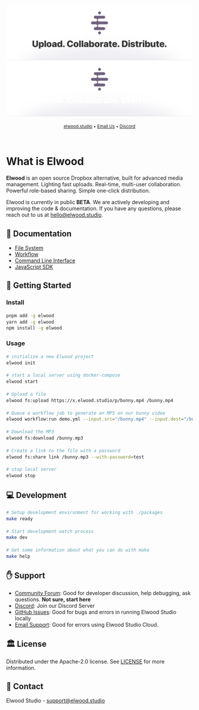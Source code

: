 <p align="center">
<img src="https://raw.githubusercontent.com/elwood-studio/.github/main/profile/gh-banner-light.png#gh-light-mode-only">
<img src="https://raw.githubusercontent.com/elwood-studio/.github/main/profile/gh-banner-dark.png#gh-dark-mode-only">
</p>

<p align="center">
<small>
<a href="https://elwood.studio">elwood.studio</a> &#8226; 
<a href="mailto:mailto:hello@elwood.studio">Email Us</a> &#8226;
<a href="https://discord.gg/ZxWKPeABNG">Discord</a>
</small>
</p>

<p>&nbsp;</p>

# What is Elwood

**Elwood** is an open source Dropbox alternative, built for advanced media management. Lighting fast uploads. Real-time, multi-user collaboration. Powerful role-based sharing. Simple one-click distribution.

<p>Elwood is currently in public <strong>BETA</strong>. We are actively developing and improving the code & documentation. If you have any questions, please reach out to us at <a href="mailto:hello@elwood.studio">hello@elwood.studio</a>.</p>

## 📖 Documentation

- [File System](./docs/fs/readme.md)
- [Workflow](./docs/workflow/readme.md)
- [Command Line Interface](./docs/cli/readme.md)
- [JavaScript SDK](./docs/sdk/js/readme.md)

## 🚀 Getting Started

### Install

```bash
pnpm add -g elwood
yarn add -g elwood
npm install -g elwood
```

### Usage

```bash
# initialize a new Elwood project
elwood init

# start a local server using docker-compose
elwood start

# Upload a file
elwood fs:upload https://x.elwood.studio/p/bunny.mp4 /bunny.mp4

# Queue a workflow job to generate an MP3 on our bunny video
elwood workflow:run demo.yml --input.src="/bunny.mp4" --input.dest="/bunny.mp3" --wait

# Download the MP3
elwood fs:download /bunny.mp3

# Create a link to the file with a password
elwood fs:share link /bunny.mp3 --with-password=test

# stop local server
elwood stop
```

## 💻 Development

```bash
# Setup development environment for working with ./packages
make ready

# Start development watch process
make dev

# Get some information about what you can do with make
make help
```

## :raised_hand: Support

- [Community Forum](https://github.com/orgs/elwood-studio/discussions): Good for developer discussion, help debugging, ask questions. **Not sure, start here**
- [Discord](https://discord.gg/ZxWKPeABNG): Join our Discord Server
- [GitHub Issues](https://github.com/elwood-studio/elwood/issues): Good for bugs and errors in running Elwood Studio locally
- [Email Support](mailto:support@elwood.studio): Good for errors using Elwood Studio Cloud.

## 🏛️ License

Distributed under the Apache-2.0 license. See [LICENSE](LICENSE) for more information.

## 📧 Contact

Elwood Studio - [support@elwood.studio](mailto:support@elwood.studio)
